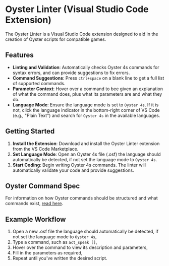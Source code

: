 # Oyster Linter (Visual Studio Code Extension)

The Oyster Linter is a Visual Studio Code extension designed to aid in the creation of Oyster scripts for compatible games.

## Features

- **Linting and Validation**: Automatically checks Oyster 4s commands for syntax errors, and can provide suggestions to fix errors.
- **Command Suggestions**: Press `ctrl+space` on a blank line to get a full list of supported commands.
- **Parameter Context**: Hover over a command to bee given an explanation of what the command does, plus what its parameters are and what they do.
- **Language Mode**: Ensure the language mode is set to `Oyster 4s`. If it is not, click the language indicator in the bottom-right corner of VS Code (e.g., "Plain Text") and search for `Oyster 4s` in the available languages.

## Getting Started

1. **Install the Extension**: Download and install the Oyster Linter extension from the VS Code Marketplace.
2. **Set Language Mode**: Open an Oyster 4s file (.osf) the language should automatically be detected, if not set the language mode to `Oyster 4s`.
3. **Start Coding**: Begin writing Oyster 4s commands. The linter will automatically validate your code and provide suggestions.

## Oyster Command Spec

For information on how Oyster commands should be structured and what commands exist, [read here](doc/Spec.md).

## Example Workflow

1. Open a new .osf file the language should automatically be detected, if not set the language mode to `Oyster 4s`,
2. Type a command, such as `act_speak []`,
3. Hover over the command to view its description and parameters,
4. Fill in the parameters as required,
5. Repeat until you've written the desired script.
